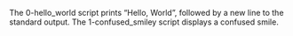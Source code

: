 The 0-hello_world script prints “Hello, World”, followed by a new line to the standard output.
The 1-confused_smiley script displays a confused smile. 
